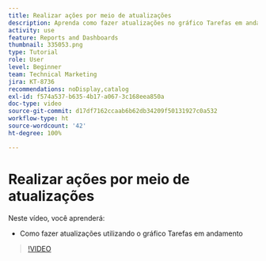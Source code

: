 ```yaml
---
title: Realizar ações por meio de atualizações
description: Aprenda como fazer atualizações no gráfico Tarefas em andamento na [!UICONTROL Analítica aprimorada].
activity: use
feature: Reports and Dashboards
thumbnail: 335053.png
type: Tutorial
role: User
level: Beginner
team: Technical Marketing
jira: KT-8736
recommendations: noDisplay,catalog
exl-id: f574a537-b635-4b17-a067-3c168eea850a
doc-type: video
source-git-commit: d17df7162ccaab6b62db34209f50131927c0a532
workflow-type: ht
source-wordcount: '42'
ht-degree: 100%

---
```


# Realizar ações por meio de atualizações

Neste vídeo, você aprenderá:

* Como fazer atualizações utilizando o gráfico Tarefas em andamento

>[!VIDEO](https://video.tv.adobe.com/v/335053/?quality=12&learn=on&enablevpops)
